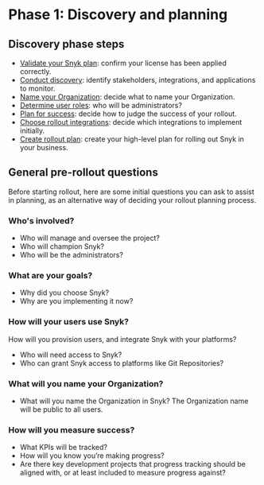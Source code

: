 # Phase 1: Discovery and planning

## Discovery phase steps

* [Validate your Snyk plan](validate-your-snyk-plan.md): confirm your license has been applied correctly.
* [Conduct discovery](discovery.md): identify stakeholders, integrations, and applications to monitor.
* [Name your Organization](name-your-organization.md): decide what to name your Organization.
* [Determine user roles](determine-member-roles.md): who will be administrators?
* [Plan for success](plan-for-success.md): decide how to judge the success of your rollout.
* [Choose rollout integrations](choose-rollout-integrations.md): decide which integrations to implement initially.
* [Create rollout plan](create-rollout-plan.md): create your high-level plan for rolling out Snyk in your business.

## General pre-rollout questions

Before starting rollout, here are some initial questions you can ask to assist in planning, as an alternative way of deciding your rollout planning process.

### Who's involved?

* Who will manage and oversee the project?
* Who will champion Snyk?
* Who will be the administrators?

### What are your goals?

* Why did you choose Snyk?
* Why are you implementing it now?

### How will your users use Snyk?

How will you provision users, and integrate Snyk with your platforms?

* Who will need access to Snyk?
* Who can grant Snyk access to platforms like Git Repositories?

### What will you name your Organization?

* What will you name the Organization in Snyk? The Organization name will be public to all users.

### How will you measure success?

* What KPIs will be tracked?
* How will you know you’re making progress?
* Are there key development projects that progress tracking should be aligned with, or at least included to measure progress against?
